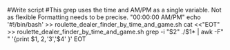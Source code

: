 #Write script
#This grep uses the time and AM/PM as a single variable. Not as flexible Formatting needs to be precise. "00:00:00 AM/PM"
echo '#!/bin/bash' >> roulette_dealer_finder_by_time_and_game.sh
cat <<"EOT" >> roulette_dealer_finder_by_time_and_game.sh
grep -i "$2" ./$1* | awk -F" " '{print $1, $2,'$3','$4' }'
EOT